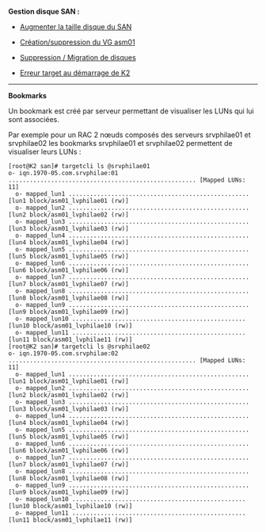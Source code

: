 __Gestion disque SAN :__

* [Augmenter la taille disque du SAN](https://github.com/PhilippeLeroux/plescripts/wiki/san_extend_vg)

* [Création/suppression du VG asm01](https://github.com/PhilippeLeroux/plescripts/wiki/Cr%C3%A9ation-du-VG-asm01-sur-le-serveur-d'infra)

* [Suppression / Migration de disques](https://github.com/PhilippeLeroux/plescripts/wiki/VG-:-migration-disques)

* [Erreur target au démarrage de K2](https://github.com/PhilippeLeroux/plescripts/wiki/Problèmes-démarrage-target)

--------------------------------------------------------------------------------

__Bookmarks__

Un bookmark est créé par serveur permettant de visualiser les LUNs qui  lui sont
associées.

Par exemple pour un RAC 2 nœuds composés des serveurs srvphilae01 et srvphilae02
les bookmarks srvphilae01 et srvphilae02 permettent de visualiser leurs LUNs :
```
[root@K2 san]# targetcli ls @srvphilae01
o- iqn.1970-05.com.srvphilae:01 ..................................................... [Mapped LUNs: 11]
  o- mapped_lun1 ................................................... [lun1 block/asm01_lvphilae01 (rw)]
  o- mapped_lun2 ................................................... [lun2 block/asm01_lvphilae02 (rw)]
  o- mapped_lun3 ................................................... [lun3 block/asm01_lvphilae03 (rw)]
  o- mapped_lun4 ................................................... [lun4 block/asm01_lvphilae04 (rw)]
  o- mapped_lun5 ................................................... [lun5 block/asm01_lvphilae05 (rw)]
  o- mapped_lun6 ................................................... [lun6 block/asm01_lvphilae06 (rw)]
  o- mapped_lun7 ................................................... [lun7 block/asm01_lvphilae07 (rw)]
  o- mapped_lun8 ................................................... [lun8 block/asm01_lvphilae08 (rw)]
  o- mapped_lun9 ................................................... [lun9 block/asm01_lvphilae09 (rw)]
  o- mapped_lun10 ................................................. [lun10 block/asm01_lvphilae10 (rw)]
  o- mapped_lun11 ................................................. [lun11 block/asm01_lvphilae11 (rw)]
[root@K2 san]# targetcli ls @srvphilae02
o- iqn.1970-05.com.srvphilae:02 ..................................................... [Mapped LUNs: 11]
  o- mapped_lun1 ................................................... [lun1 block/asm01_lvphilae01 (rw)]
  o- mapped_lun2 ................................................... [lun2 block/asm01_lvphilae02 (rw)]
  o- mapped_lun3 ................................................... [lun3 block/asm01_lvphilae03 (rw)]
  o- mapped_lun4 ................................................... [lun4 block/asm01_lvphilae04 (rw)]
  o- mapped_lun5 ................................................... [lun5 block/asm01_lvphilae05 (rw)]
  o- mapped_lun6 ................................................... [lun6 block/asm01_lvphilae06 (rw)]
  o- mapped_lun7 ................................................... [lun7 block/asm01_lvphilae07 (rw)]
  o- mapped_lun8 ................................................... [lun8 block/asm01_lvphilae08 (rw)]
  o- mapped_lun9 ................................................... [lun9 block/asm01_lvphilae09 (rw)]
  o- mapped_lun10 ................................................. [lun10 block/asm01_lvphilae10 (rw)]
  o- mapped_lun11 ................................................. [lun11 block/asm01_lvphilae11 (rw)]
```
